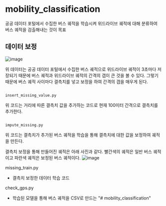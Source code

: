 # mobility_classification


공공 데이터 포털에서 수집한 버스 궤적을 학습시켜 위드라이브 궤적에 대해 분류하여 버스 궤적을 검출해내는 것이 목표

데이터 보정
-----------
![image](https://user-images.githubusercontent.com/65576979/92385862-9f8fd200-f14d-11ea-8a78-79d7121287da.png)

위 데이터는 공공 데이터 포털에서 수집한 버스 궤적으로 위드라이브 궤적이 3초마다 저장되기 때문에 버스 궤적과 위드라이브 궤적의 간격의 갭이 큰 것을 볼 수 있다.
그렇기 때문에 버스 궤적 사이마다 결측치를 넣고 보정을 하여 간격의 갭을 매우게 된다.
<pre><code>
insert_missing_value.py
</code></pre>
위 코드는 거리에 따른 결측치 값을 추가하는 코드로 현재 100미터 간격으로 결측치를 추가한다.

<pre><code>
impute_missing.py
</code></pre>
위 코드는 결측치가 추가된 버스 궤적을 학습을 통해 결측치에 대한 값을 보정하여 궤적을 만든다.

결측치 보정을 통해 만들어진 궤적은 아래 사진과 같다.
빨간색의 궤적은 일반 버스 궤적이고 파란색 궤적은 보정된 버스 궤적이다.
![image](https://user-images.githubusercontent.com/65576979/92386395-af5be600-f14e-11ea-9b92-38daca2548f7.png)

missing_train.py
- 결측치 보정한 데이터 학습 코드

check_gps.py
- 학습된 모델을 통해 버스 궤적을 CSV로 만드는 
"# mobility_classification" 
